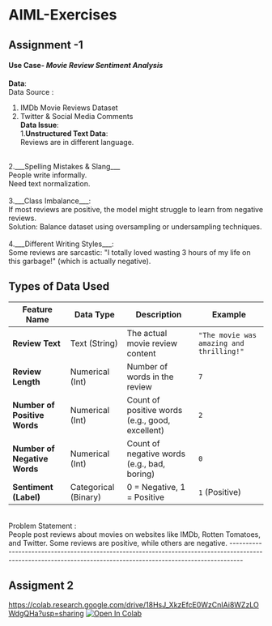 # AIML-Exercises


## Assignment -1

#### Use Case- ___*Movie Review Sentiment Analysis*___
__Data__: <br>
Data Source : <br>
1. IMDb Movie Reviews Dataset <br>
2. Twitter & Social Media Comments<br>
__Data Issue__:<br>
1.__Unstructured Text Data__:<br>
Reviews are in different language.<br>
<br>
2.___Spelling Mistakes & Slang___<br>
People write informally.<br> 
Need text normalization.<br>
<br>
3.___Class Imbalance___:<br>
If most reviews are positive, the model might struggle to learn from negative reviews.<br>
Solution: Balance dataset using oversampling or undersampling techniques.<br>
<br>
4.___Different Writing Styles___:<br>
Some reviews are sarcastic: "I totally loved wasting 3 hours of my life on this garbage!" (which is actually negative).
<br>

##  Types of Data Used

| Feature Name            | Data Type         | Description                                      | Example                                  |
|-------------------------|------------------|--------------------------------------------------|------------------------------------------|
| **Review Text**         | Text (String)    | The actual movie review content                  | `"The movie was amazing and thrilling!"` |
| **Review Length**       | Numerical (Int)  | Number of words in the review                    | `7`                                      |
| **Number of Positive Words** | Numerical (Int) | Count of positive words (e.g., good, excellent) | `2`                                      |
| **Number of Negative Words** | Numerical (Int) | Count of negative words (e.g., bad, boring)     | `0`                                      |
| **Sentiment (Label)**   | Categorical (Binary) | 0 = Negative, 1 = Positive                  | `1` (Positive)                          |


<br>
Problem Statement :<br>
People post reviews about movies on websites like IMDb, Rotten Tomatoes, and Twitter. Some reviews are positive, while others are negative.
----------------------------------------------------------------------------------------------------------------------------------------------------------------

## Assigment 2 <br>
https://colab.research.google.com/drive/18HsJ_XkzEfcE0WzCnIAi8WZzLOWdgQHa?usp=sharing
[![Open In Colab](https://colab.research.google.com/assets/colab-badge.svg)](https://colab.research.google.com/drive/18HsJ_XkzEfcE0WzCnIAi8WZzLOWdgQHa?usp=sharing)



